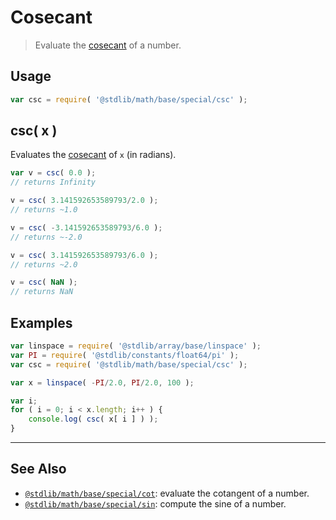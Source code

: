 <!--

@license Apache-2.0

Copyright (c) 2024 The Stdlib Authors.

Licensed under the Apache License, Version 2.0 (the "License");
you may not use this file except in compliance with the License.
You may obtain a copy of the License at

   http://www.apache.org/licenses/LICENSE-2.0

Unless required by applicable law or agreed to in writing, software
distributed under the License is distributed on an "AS IS" BASIS,
WITHOUT WARRANTIES OR CONDITIONS OF ANY KIND, either express or implied.
See the License for the specific language governing permissions and
limitations under the License.

-->

# Cosecant

> Evaluate the [cosecant][trigonometric-functions] of a number.

<section class="intro">

</section>

<section class="usage">

## Usage

```javascript
var csc = require( '@stdlib/math/base/special/csc' );
```

## csc( x )

Evaluates the [cosecant][trigonometric-functions] of `x` (in radians).

```javascript
var v = csc( 0.0 );
// returns Infinity

v = csc( 3.141592653589793/2.0 );
// returns ~1.0

v = csc( -3.141592653589793/6.0 );
// returns ~-2.0

v = csc( 3.141592653589793/6.0 );
// returns ~2.0

v = csc( NaN );
// returns NaN
```

</section>

<!-- /.usage -->

<section class="examples">

## Examples

<!-- eslint no-undef: "error" -->

```javascript
var linspace = require( '@stdlib/array/base/linspace' );
var PI = require( '@stdlib/constants/float64/pi' );
var csc = require( '@stdlib/math/base/special/csc' );

var x = linspace( -PI/2.0, PI/2.0, 100 );

var i;
for ( i = 0; i < x.length; i++ ) {
    console.log( csc( x[ i ] ) );
}
```

</section>

<!-- /.examples -->

<!-- Section for related `stdlib` packages. Do not manually edit this section, as it is automatically populated. -->

<section class="related">

* * *

## See Also

-   <span class="package-name">[`@stdlib/math/base/special/cot`][@stdlib/math/base/special/cot]</span><span class="delimiter">: </span><span class="description">evaluate the cotangent of a number.</span>
-   <span class="package-name">[`@stdlib/math/base/special/sin`][@stdlib/math/base/special/sin]</span><span class="delimiter">: </span><span class="description">compute the sine of a number.</span>

</section>

<!-- /.related -->

<!-- Section for all links. Make sure to keep an empty line after the `section` element and another before the `/section` close. -->

<section class="links">

[trigonometric-functions]: https://en.wikipedia.org/wiki/Trigonometric_functions

<!-- <related-links> -->

[@stdlib/math/base/special/cot]: https://github.com/stdlib-js/math/tree/main/base/special/cot

[@stdlib/math/base/special/sin]: https://github.com/stdlib-js/math/tree/main/base/special/sin

<!-- </related-links> -->

</section>

<!-- /.links -->
